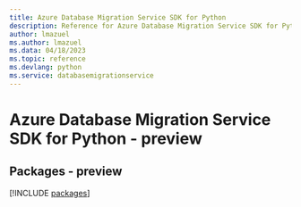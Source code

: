 ```yaml
---
title: Azure Database Migration Service SDK for Python
description: Reference for Azure Database Migration Service SDK for Python
author: lmazuel
ms.author: lmazuel
ms.data: 04/18/2023
ms.topic: reference
ms.devlang: python
ms.service: databasemigrationservice
---
```

# Azure Database Migration Service SDK for Python - preview
## Packages - preview
[!INCLUDE [packages](database-migration-service-index.md)]